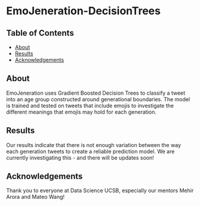 # EmoJeneration-DecisionTrees

## Table of Contents
* [About](#About)
* [Results](#Results)
* [Acknowledgements](#Acknowledgements)

## About
EmoJeneration uses Gradient Boosted Decision Trees to classify a tweet into an age group constructed around generational boundaries. The model is trained and tested on tweets that include emojis to investigate the different meanings that emojis may hold for each generation. 

## Results
Our results indicate that there is not enough variation between the way each generation tweets to create a reliable prediction model. We are currently investigating this - and there will be updates soon!

## Acknowledgements
Thank you to everyone at Data Science UCSB, especially our mentors Mehir Arora and Mateo Wang!
